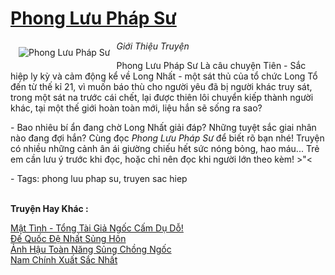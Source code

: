 <a href="https://utruyen.com/phong-luu-phap-su/295/" title="Phong Lưu Pháp Sư"><h1>Phong Lưu Pháp Sư</h1></a><div style="display:table"><img align="right" style="float: left; padding: 10px;" src="https://utruyen.com/images/story/200x260/phong-luu-phap-su.jpg" alt="Phong Lưu Pháp Sư"><i>Giới Thiệu Truyện</i><p></p>Phong Lưu Pháp Sư Là câu chuyện Tiên - Sắc hiệp ly kỳ và cảm động kể về Long Nhất - một sát thủ của tổ chức Long Tổ đến từ thế kỉ 21, vì muốn báo thù cho người yêu đã bị người khác truy sát, trong một sát na trước cái chết, lại được thiên lôi chuyển kiếp thành người khác, tại một thế giới hoàn toàn mới, liệu hắn sẽ sống ra sao?<p></p> - Bao nhiêu bí ẩn đang chờ Long Nhất giải đáp? Những tuyệt sắc giai nhân nào đang đợi hắn? Cùng đọc <em>Phong Lưu Pháp Sư</em> để biết rõ bạn nhé! Truyện có nhiều những cảnh ân ái giường chiếu hết sức nóng bỏng, hao máu... Trẻ em cần lưu ý trước khi đọc, hoặc chỉ nên đọc khi người lớn theo kèm! >"<<p></p> - Tags: phong luu phap su, truyen sac hiep</div><p><br><b>Truyện Hay Khác :</b></p><a href="https://utruyen.com/mat-tinh-tong-tai-gia-ngoc-cam-du-do/17192/" alt="Mật Tình - Tổng Tài Giả Ngốc Cấm Dụ Dỗ!">Mật Tình - Tổng Tài Giả Ngốc Cấm Dụ Dỗ!</a><br/><a href="https://dammyh.wordpress.com/2019/11/07/de-quoc-de-nhat-sung-hon/" alt="Đế Quốc Đệ Nhất Sủng Hôn">Đế Quốc Đệ Nhất Sủng Hôn</a><br/><a href="https://truyenngontinhay.wordpress.com/2019/10/03/anh-hau-toan-nang-sung-chong-ngoc/" alt="Ảnh Hậu Toàn Năng Sủng Chồng Ngốc">Ảnh Hậu Toàn Năng Sủng Chồng Ngốc</a><br/><a href="https://dammy2019.blogspot.com/2019/11/nam-chinh-xuat-sac-nhat.html" alt="Nam Chính Xuất Sắc Nhất">Nam Chính Xuất Sắc Nhất</a><br/>